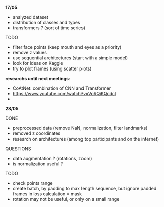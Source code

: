 **17/05**:
- analyzed dataset
- distribution of classes and types
- transformers ? (sort of time series)

TODO
- filter face points (keep mouth and eyes as a priority)
- remove z values
- use sequential architectures (start with a simple model)
- look for ideas on Kaggle 
- try to plot frames (using scatter plots)

**researchs until next meetings**:
- CoAtNet: combination of CNN and Transformer
- https://www.youtube.com/watch?v=VoRQiKQcdcI
- 

**28/05**

DONE
- preprocessed data (remove NaN, normalization, filter landmarks)
- removed z coordinates
- research on architectures (among top participants and on the internet)

QUESTIONS
- data augmentation ? (rotations, zoom)
- is normalization useful ?

TODO
- check points range
- create batch, by padding to max length sequence, but ignore padded frames in loss calculation = mask
- rotation may not be useful, or only on a small range
